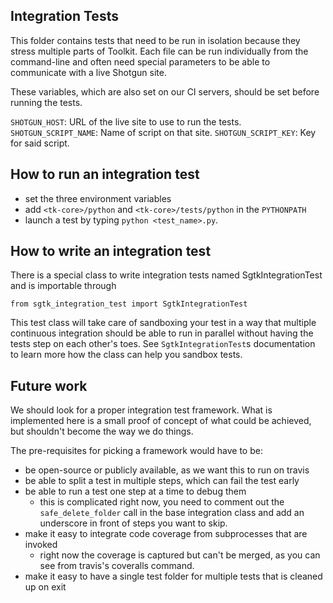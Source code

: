 Integration Tests
-----------------

This folder contains tests that need to be run in isolation because they stress
multiple parts of Toolkit. Each file can be run individually from the command-line
and often need special parameters to be able to communicate with a live Shotgun
site.

These variables, which are also set on our CI servers, should be set before running the tests.

`SHOTGUN_HOST`: URL of the live site to use to run the tests.
`SHOTGUN_SCRIPT_NAME`: Name of script on that site.
`SHOTGUN_SCRIPT_KEY`: Key for said script.

How to run an integration test
------------------------------
 - set the three environment variables
 - add `<tk-core>/python` and `<tk-core>/tests/python` in the `PYTHONPATH`
 - launch a test by typing `python <test_name>.py`.

How to write an integration test
--------------------------------

There is a special class to write integration tests named SgtkIntegrationTest and is importable through

    from sgtk_integration_test import SgtkIntegrationTest

This test class will take care of sandboxing your test in a way that multiple continuous integration
should be able to run in parallel without having the tests step on each other's toes. See `SgtkIntegrationTest`s
documentation to learn more how the class can help you sandbox tests.

Future work
-----------

We should look for a proper integration test framework. What is implemented here
is a small proof of concept of what could be achieved, but shouldn't become
the way we do things.

The pre-requisites for picking a framework would have to be:

- be open-source or publicly available, as we want this to run on travis
- be able to split a test in multiple steps, which can fail the test early
- be able to run a test one step at a time to debug them
    - this is complicated right now, you need to comment out the `safe_delete_folder` call in the
      base integration class and add an underscore in front of steps you want to skip.
- make it easy to integrate code coverage from subprocesses that are invoked
    - right now the coverage is captured but can't be merged, as you can see from travis's coveralls
      command.
- make it easy to have a single test folder for multiple tests that is cleaned up on exit
